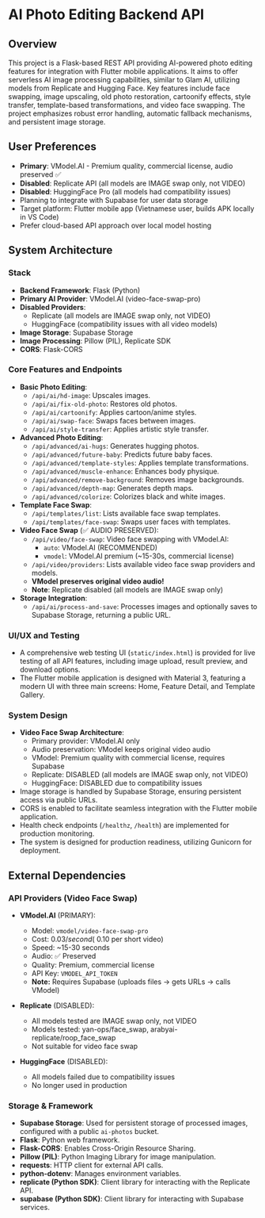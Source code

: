 # AI Photo Editing Backend API

## Overview
This project is a Flask-based REST API providing AI-powered photo editing features for integration with Flutter mobile applications. It aims to offer serverless AI image processing capabilities, similar to Glam AI, utilizing models from Replicate and Hugging Face. Key features include face swapping, image upscaling, old photo restoration, cartoonify effects, style transfer, template-based transformations, and video face swapping. The project emphasizes robust error handling, automatic fallback mechanisms, and persistent image storage.

## User Preferences
- **Primary**: VModel.AI - Premium quality, commercial license, audio preserved ✅
- **Disabled**: Replicate API (all models are IMAGE swap only, not VIDEO)
- **Disabled**: HuggingFace Pro (all models had compatibility issues)
- Planning to integrate with Supabase for user data storage
- Target platform: Flutter mobile app (Vietnamese user, builds APK locally in VS Code)
- Prefer cloud-based API approach over local model hosting

## System Architecture

### Stack
- **Backend Framework**: Flask (Python)
- **Primary AI Provider**: VModel.AI (video-face-swap-pro)
- **Disabled Providers**: 
  - Replicate (all models are IMAGE swap only, not VIDEO)
  - HuggingFace (compatibility issues with all video models)
- **Image Storage**: Supabase Storage
- **Image Processing**: Pillow (PIL), Replicate SDK
- **CORS**: Flask-CORS

### Core Features and Endpoints
- **Basic Photo Editing**:
    - `/api/ai/hd-image`: Upscales images.
    - `/api/ai/fix-old-photo`: Restores old photos.
    - `/api/ai/cartoonify`: Applies cartoon/anime styles.
    - `/api/ai/swap-face`: Swaps faces between images.
    - `/api/ai/style-transfer`: Applies artistic style transfer.
- **Advanced Photo Editing**:
    - `/api/advanced/ai-hugs`: Generates hugging photos.
    - `/api/advanced/future-baby`: Predicts future baby faces.
    - `/api/advanced/template-styles`: Applies template transformations.
    - `/api/advanced/muscle-enhance`: Enhances body physique.
    - `/api/advanced/remove-background`: Removes image backgrounds.
    - `/api/advanced/depth-map`: Generates depth maps.
    - `/api/advanced/colorize`: Colorizes black and white images.
- **Template Face Swap**:
    - `/api/templates/list`: Lists available face swap templates.
    - `/api/templates/face-swap`: Swaps user faces with templates.
- **Video Face Swap** (✅ AUDIO PRESERVED):
    - `/api/video/face-swap`: Video face swapping with VModel.AI:
      - `auto`: VModel.AI (RECOMMENDED)
      - `vmodel`: VModel.AI premium (~15-30s, commercial license)
    - `/api/video/providers`: Lists available video face swap providers and models.
    - **VModel preserves original video audio!**
    - **Note**: Replicate disabled (all models are IMAGE swap only)
- **Storage Integration**:
    - `/api/ai/process-and-save`: Processes images and optionally saves to Supabase Storage, returning a public URL.

### UI/UX and Testing
- A comprehensive web testing UI (`static/index.html`) is provided for live testing of all API features, including image upload, result preview, and download options.
- The Flutter mobile application is designed with Material 3, featuring a modern UI with three main screens: Home, Feature Detail, and Template Gallery.

### System Design
- **Video Face Swap Architecture**:
  - Primary provider: VModel.AI only
  - Audio preservation: VModel keeps original video audio
  - VModel: Premium quality with commercial license, requires Supabase
  - Replicate: DISABLED (all models are IMAGE swap only, not VIDEO)
  - HuggingFace: DISABLED due to compatibility issues
- Image storage is handled by Supabase Storage, ensuring persistent access via public URLs.
- CORS is enabled to facilitate seamless integration with the Flutter mobile application.
- Health check endpoints (`/healthz`, `/health`) are implemented for production monitoring.
- The system is designed for production readiness, utilizing Gunicorn for deployment.

## External Dependencies

### API Providers (Video Face Swap)
- **VModel.AI** (PRIMARY):
  - Model: `vmodel/video-face-swap-pro`
  - Cost: $0.03/second (~$0.10 per short video)
  - Speed: ~15-30 seconds
  - Audio: ✅ Preserved
  - Quality: Premium, commercial license
  - API Key: `VMODEL_API_TOKEN`
  - **Note:** Requires Supabase (uploads files → gets URLs → calls VModel)

- **Replicate** (DISABLED):
  - All models tested are IMAGE swap only, not VIDEO
  - Models tested: yan-ops/face_swap, arabyai-replicate/roop_face_swap
  - Not suitable for video face swap

- **HuggingFace** (DISABLED):
  - All models failed due to compatibility issues
  - No longer used in production

### Storage & Framework
- **Supabase Storage**: Used for persistent storage of processed images, configured with a public `ai-photos` bucket.
- **Flask**: Python web framework.
- **Flask-CORS**: Enables Cross-Origin Resource Sharing.
- **Pillow (PIL)**: Python Imaging Library for image manipulation.
- **requests**: HTTP client for external API calls.
- **python-dotenv**: Manages environment variables.
- **replicate (Python SDK)**: Client library for interacting with the Replicate API.
- **supabase (Python SDK)**: Client library for interacting with Supabase services.